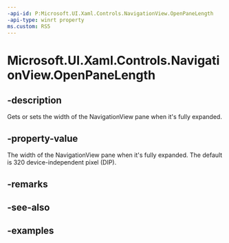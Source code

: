 ```yaml
---
-api-id: P:Microsoft.UI.Xaml.Controls.NavigationView.OpenPaneLength
-api-type: winrt property
ms.custom: RS5
---
```

<!-- Property syntax.
public double OpenPaneLength { get;  set; }
-->

# Microsoft.UI.Xaml.Controls.NavigationView.OpenPaneLength


## -description

Gets or sets the width of the NavigationView pane when it's fully expanded.


## -property-value

The width of the NavigationView pane when it's fully expanded. The default is 320 device-independent pixel (DIP).


## -remarks


## -see-also


## -examples


